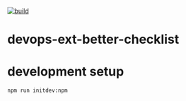 [![build](https://github.com/grollmus/devops-ext-better-checklist/actions/workflows/build.yml/badge.svg?branch=main)](https://github.com/grollmus/devops-ext-better-checklist/actions/workflows/build.yml)

# devops-ext-better-checklist

# development setup

```sh
npm run initdev:npm
```
